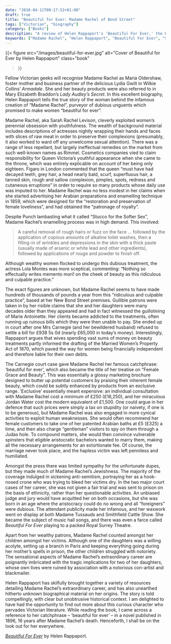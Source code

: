 ```yaml
---
date: "2010-04-11T09:17:52+01:00"
draft: true
title: "Beautiful for Ever: Madame Rachel of Bond Street"
tags: ["Victorian", "biography"]
category: ["Books"]
description: "A review of Helen Rappaport's 'Beautiful For Ever,' the biography of notorious Victorian beauty entrepreneur Madame Rachel (Sarah Rachel Levison). Discover how this con-artist inspired characters in Wilkie Collins and Mary Elizabeth Braddon while exploiting women's quest for eternal youth."
keywords: ["Madame Rachel", "Helen Rappaport", "Beautiful For Ever", "Sarah Rachel Levison", "biography review", "Victorian con-artist", "cosmetics history", "Wilkie Collins", "Victorian crime"]
---
```


{{< figure
  src="/images/beautiful-for-ever.jpg"
  alt="Cover of Beautiful for Ever by Helen Rappaport"
  class="book"
>}}

Fellow Victorian geeks will recognise Madame Rachel as Maria Oldershaw, foster mother and business partner of the delicious Lydia Gwilt in Wilkie Collins’ _Armadale_. She and her beauty products were also referred to in Mary Elizabeth Braddon’s _Lady Audley’s Secret_. In this excellent biography, Helen Rappaport tells the true story of the woman behind the infamous creation of “Madame Rachel”, purveyor of dubious unguents which promised to make women “beautiful for ever”.

Madame Rachel, aka Sarah Rachel Levison, cleverly exploited women’s perennial obsession with youthfulness. The wealth of background material includes descriptions of actresses nightly wrapping their hands and faces with slices of raw meat in order to preserve their complexions (presumably, it also worked to ward off any unwelcome sexual attention).  There was a range of less repellant, but largely ineffectual remedies on the market from such well-known names as Rimmel. Cosmetics companies vied to claim responsibility for Queen Victoria’s youthful appearance when she came to the throne, which was entirely explicable on account of her being only eighteen. Figaro in London commented that the queen “must have had decayed teeth, grey hair, a head nearly bald, scurf, superfluous hair, a tanned skin, rough and sallow complexion, pimples, spots, redness and cutaneous erruptions” in order to require so many products whose daily use was imputed to her. Madame Rachel was no less modest in her claims when she started advertising her Arabian preparations and enamelling technique in 1859, which were designed for the “restoration and preservation of female loveliness”, and had obtained the “patronage of royalty”.

Despite Punch lambasting what it called “Stucco for the Softer Sex”, Madame Rachel’s enamelling process was in high demand. This involved:

>A careful removal of rough hairs or fuzz on the face … followed by the application of copious amounts of alkaline toilet washes, then a filling-in of wrinkles and depressions in the skin with a thick paste (usually made of arsenic or white lead and other ingredients), followed by applications of rouge and powder to finish off.

Although wealthy women flocked to undergo this dubious treatment, the actress Lola Montes was more sceptical, commenting: “Nothing so effectually writes memento mori! on the cheek of beauty as this ridiculous and culpable practice.”

The exact figures are unknown, but Madame Rachel seems to have made hundreds of thousands of pounds a year from this “ridiculous and culpable practice”, based at her New Bond Street premises. Gullible patrons were taken in by her risible claims that she and her daughters were many decades older than they appeared and had in fact witnessed the guillotining of Marie Antoinette. Her clients became addicted to the treatments, often running up ruinous bills which they were then unable to pay. She ended up in court after one Mrs Carnegie (and her bewildered husband) refused to settle a bill for £938 5s 0d (nearly £65,000 in today’s money). Interestingly, Rappaport argues that wives spending vast sums of money on beauty treatments partly informed the drafting of the Married Women’s Property Act of 1870, which paved the way for women being financially independent and therefore liable for their own debts.

The Carnegie court case gave Madame Rachel her famous catchphrase: ‘beautiful for ever’, which also became the title of her treatise on “Female Grace and Beauty”. This was essentially a glossy marketing brochure designed to butter up potential customers by praising their inherent female beauty, which could be subtly enhanced by products from an exclusive range. ‘Exclusive’ essentially meant expensive: an individual consultation with Madame Rachel cost a minimum of £250 (£16,250), and her miraculous Jordan Water cost the modern equivalent of £1,500. One could argue in her defence that such prices were simply a tax on stupidity (or naivety, if one is to be generous), but Madame Rachel was also engaged in more cynical activities to exploit human weaknesses. She would often recommend her female customers to take one of her patented Arabian baths at £5 (£325) a time, and then also charge “gentleman” visitors to spy on them through a Judas hole. To compound matters, she would then convince vulnerable spinsters that eligible aristocratic bachelors wanted to marry them, making all the necessary arrangements for an extortionate fee. Of course, the marriage never took place, and the hapless victim was left penniless and humiliated.

Amongst the press there was limited sympathy for the unfortunate dupes, but they made much of Madame Rachel’s Jewishness. The majority of the coverage indulged in sickening anti-semitism, portraying her as a hook-nosed crone who was trying to bleed her victims dry. In the two major court cases of her career, she was not given a fair trial and was sent to prison on the basis of ethnicity, rather than her questionable activities. An unbiased judge and jury would have acquitted her on both occasions, but she was born in an age where the aristocracy could do no wrong and all “foreigners” were dubious. The attendant publicity made her infamous, and her waxwork went on display at both Madame Tussauds and Smithfield Cattle Show. She became the subject of music hall songs, and there was even a farce called _Beautiful For Ever_ playing to a packed Royal Surrey Theatre.

Apart from her wealthy patrons, Madame Rachel counted amongst her children amongst her victims. Although one of the daughters was a willing acolyte, setting up a branch in Paris and keeping everything going during her mother’s spells in prison, the other children struggled with notoriety. The sensational aspects of Madame Rachel’s extraordinary career are poignantly imbricated with the tragic implications for two of her daughters, whose own lives were ruined by association with a notorious con-artist and blackmailer.

Helen Rappaport has skilfully brought together a variety of resources detailing Madame Rachel’s extraordinary career, and has also unearthed hitherto unknown biographical material on her origins. The story is told compellingly, with clear but unobtrusive historical context. I am delighted to have had the opportunity to find out more about this curious character who pervades Victorian literature.  While reading the book, I came across a reference to her catchphrase – ‘beautiful for ever’ – in a novel published in 1896, 16 years after Madame Rachel’s death.  Henceforth, I shall be on the look out for her everywhere.

[_Beautiful For Ever_](https://www.worldofbooks.com/en-gb/products/beautiful-for-ever-book-helen-rappaport-9780099570134) by Helen Rappaport.